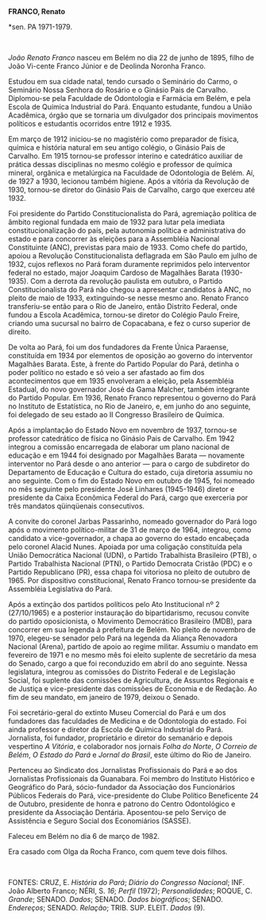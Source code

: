 **FRANCO, Renato**

\*sen. PA 1971-1979.

 

*João Renato Franco* nasceu em Belém no dia 22 de junho de 1895, filho
de João Vi-cente Franco Júnior e de Deolinda Noronha Franco.

Estudou em sua cidade natal, tendo cursado o Seminário do Carmo, o
Seminário Nossa Senhora do Rosário e o Ginásio Pais de Carvalho.
Diplomou-se pela Faculdade de Odontologia e Farmácia em Belém, e pela
Escola de Química Industrial do Pará. Enquanto estudante, fundou a União
Acadêmica, órgão que se tornaria um divulgador dos principais movimentos
políticos e estudantis ocorridos entre 1912 e 1935.

Em março de 1912 iniciou-se no magistério como preparador de física,
química e história natural em seu antigo colégio, o Ginásio Pais de
Carvalho. Em 1915 tornou-se professor interino e catedrático auxiliar de
prática dessas disciplinas no mesmo colégio e professor de química
mineral, orgânica e metalúrgica na Faculdade de Odontologia de Belém.
Aí, de 1927 a 1930, lecionou também higiene. Após a vitória da Revolução
de 1930, tornou-se diretor do Ginásio Pais de Carvalho, cargo que
exerceu até 1932.

Foi presidente do Partido Constitucionalista do Pará, agremiação
política de âmbito regional fundada em maio de 1932 para lutar pela
imediata constitucionalização do país, pela autonomia política e
administrativa do estado e para concorrer às eleições para a Assembléia
Nacional Constituinte (ANC), previstas para maio de 1933. Como chefe do
partido, apoiou a Revolução Constitucionalista deflagrada em São Paulo
em julho de 1932, cujos reflexos no Pará foram duramente reprimidos pelo
interventor federal no estado, major Joaquim Cardoso de Magalhães Barata
(1930-1935). Com a derrota da revolução paulista em outubro, o Partido
Constitucionalista do Pará não chegou a apresentar candidatos à ANC, no
pleito de maio de 1933, extinguindo-se nesse mesmo ano. Renato Franco
transferiu-se então para o Rio de Janeiro, então Distrito Federal, onde
fundou a Escola Acadêmica, tornou-se diretor do Colégio Paulo Freire,
criando uma sucursal no bairro de Copacabana, e fez o curso superior de
direito.

De volta ao Pará, foi um dos fundadores da Frente Única Paraense,
constituída em 1934 por elementos de oposição ao governo do interventor
Magalhães Barata. Este, à frente do Partido Popular do Pará, detinha o
poder político no estado e só veio a ser afastado ao fim dos
acontecimentos que em 1935 envolveram a eleição, pela Assembléia
Estadual, do novo governador José da Gama Malcher, também integrante do
Partido Popular. Em 1936, Renato Franco representou o governo do Pará no
Instituto de Estatística, no Rio de Janeiro, e, em junho do ano
seguinte, foi delegado de seu estado ao II Congresso Brasileiro de
Química.

Após a implantação do Estado Novo em novembro de 1937, tornou-se
professor catedrático de física no Ginásio Pais de Carvalho. Em 1942
integrou a comissão encarregada de elaborar um plano nacional de
educação e em 1944 foi designado por Magalhães Barata — novamente
interventor no Pará desde o ano anterior — para o cargo de subdiretor do
Departamento de Educação e Cultura do estado, cuja diretoria assumiu no
ano seguinte. Com o fim do Estado Novo em outubro de 1945, foi nomeado
no mês seguinte pelo presidente José Linhares (1945-1946) diretor e
presidente da Caixa Econômica Federal do Pará, cargo que exerceria por
três mandatos qüinqüenais consecutivos.

A convite do coronel Jarbas Passarinho, nomeado governador do Pará logo
após o movimento político-militar de 31 de março de 1964, integrou, como
candidato a vice-governador, a chapa ao governo do estado encabeçada
pelo coronel Alacid Nunes. Apoiada por uma coligação constituída pela
União Democrática Nacional (UDN), o Partido Trabalhista Brasileiro
(PTB), o Partido Trabalhista Nacional (PTN), o Partido Democrata Cristão
(PDC) e o Partido Republicano (PR), essa chapa foi vitoriosa no pleito
de outubro de 1965. Por dispositivo constitucional, Renato Franco
tornou-se presidente da Assembléia Legislativa do Pará.

Após a extinção dos partidos políticos pelo Ato Institucional nº 2
(27/10/1965) e a posterior instauração do bipartidarismo, recusou
convite do partido oposicionista, o Movimento Democrático Brasileiro
(MDB), para concorrer em sua legenda à prefeitura de Belém. No pleito de
novembro de 1970, elegeu-se senador pelo Pará na legenda da Aliança
Renovadora Nacional (Arena), partido de apoio ao regime militar. Assumiu
o mandato em fevereiro de 1971 e no mesmo mês foi eleito suplente de
secretário da mesa do Senado, cargo a que foi reconduzido em abril do
ano seguinte. Nessa legislatura, integrou as comissões do Distrito
Federal e de Legislação Social, foi suplente das comissões de
Agricultura, de Assuntos Regionais e de Justiça e vice-presidente das
comissões de Economia e de Redação. Ao fim de seu mandato, em janeiro de
1979, deixou o Senado.

Foi secretário-geral do extinto Museu Comercial do Pará e um dos
fundadores das faculdades de Medicina e de Odontologia do estado. Foi
ainda professor e diretor da Escola de Química Industrial do Pará.
Jornalista, foi fundador, proprietário e diretor do semanário e depois
vespertino *A Vitória*, e colaborador nos jornais *Folha do Norte*, *O
Correio de Belém*, *O Estado do Pará* e *Jornal do Brasil*, este último
do Rio de Janeiro.

Pertenceu ao Sindicato dos Jornalistas Profissionais do Pará e ao dos
Jornalistas Profissionais da Guanabara. Foi membro do Instituto
Histórico e Geográfico do Pará, sócio-fundador da Associação dos
Funcionários Públicos Federais do Pará, vice-presidente do Clube
Político Beneficente 24 de Outubro, presidente de honra e patrono do
Centro Odontológico e presidente da Associação Dentária. Aposentou-se
pelo Serviço de Assistência e Seguro Social dos Economiários (SASSE).

Faleceu em Belém no dia 6 de março de 1982.

Era casado com Olga da Rocha Franco, com quem teve dois filhos.

 

FONTES: CRUZ, E. *História do Pará*; *Diário do Congresso Nacional*;
INF. João Alberto Franco; NÉRI, S. *16*; *Perfil* (1972);
*Personalidades*; ROQUE, C. *Grande*; SENADO. *Dados*; SENADO. *Dados
biográficos*; SENADO. *Endereços*; SENADO. *Relação*; TRIB. SUP. ELEIT.
*Dados* (9).

 
